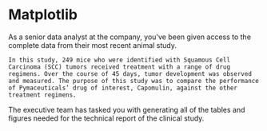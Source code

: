 # Matplotlib

As a senior data analyst at the company, you've been given access to the complete data from their most recent animal study.  

    In this study, 249 mice who were identified with Squamous Cell Carcinoma (SCC) tumors received treatment with a range of drug regimens. Over the course of 45 days, tumor development was observed and measured. The purpose of this study was to compare the performance of Pymaceuticals’ drug of interest, Capomulin, against the other treatment regimens.

The executive team has tasked you with generating all of the tables and figures needed for the technical report of the clinical study.
